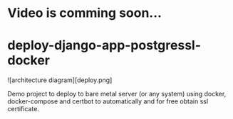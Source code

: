 # Video is comming soon...
# deploy-django-app-postgressl-docker

![architecture diagram][deploy.png]

Demo project to deploy to bare metal server (or any system) using docker, docker-compose and certbot to automatically and for free obtain ssl certificate.
